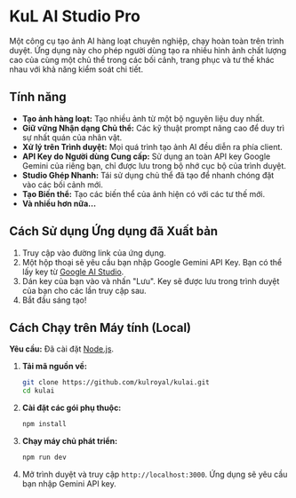 # KuL AI Studio Pro

Một công cụ tạo ảnh AI hàng loạt chuyên nghiệp, chạy hoàn toàn trên trình duyệt. Ứng dụng này cho phép người dùng tạo ra nhiều hình ảnh chất lượng cao của cùng một chủ thể trong các bối cảnh, trang phục và tư thế khác nhau với khả năng kiểm soát chi tiết.

## Tính năng

- **Tạo ảnh hàng loạt:** Tạo nhiều ảnh từ một bộ nguyên liệu duy nhất.
- **Giữ vững Nhận dạng Chủ thể:** Các kỹ thuật prompt nâng cao để duy trì sự nhất quán của nhân vật.
- **Xử lý trên Trình duyệt:** Mọi quá trình tạo ảnh AI đều diễn ra phía client.
- **API Key do Người dùng Cung cấp:** Sử dụng an toàn API key Google Gemini của riêng bạn, chỉ được lưu trong bộ nhớ cục bộ của trình duyệt.
- **Studio Ghép Nhanh:** Tái sử dụng chủ thể đã tạo để nhanh chóng đặt vào các bối cảnh mới.
- **Tạo Biến thể:** Tạo các biến thể của ảnh hiện có với các tư thế mới.
- **Và nhiều hơn nữa...**

## Cách Sử dụng Ứng dụng đã Xuất bản

1. Truy cập vào đường link của ứng dụng.
2. Một hộp thoại sẽ yêu cầu bạn nhập Google Gemini API Key. Bạn có thể lấy key từ [Google AI Studio](https://aistudio.google.com/app/apikey).
3. Dán key của bạn vào và nhấn "Lưu". Key sẽ được lưu trong trình duyệt của bạn cho các lần truy cập sau.
4. Bắt đầu sáng tạo!

## Cách Chạy trên Máy tính (Local)

**Yêu cầu:** Đã cài đặt [Node.js](https://nodejs.org/).

1.  **Tải mã nguồn về:**
    ```bash
    git clone https://github.com/kulroyal/kulai.git
    cd kulai
    ```
2.  **Cài đặt các gói phụ thuộc:**
    ```bash
    npm install
    ```
3.  **Chạy máy chủ phát triển:**
    ```bash
    npm run dev
    ```
4.  Mở trình duyệt và truy cập `http://localhost:3000`. Ứng dụng sẽ yêu cầu bạn nhập Gemini API key.
